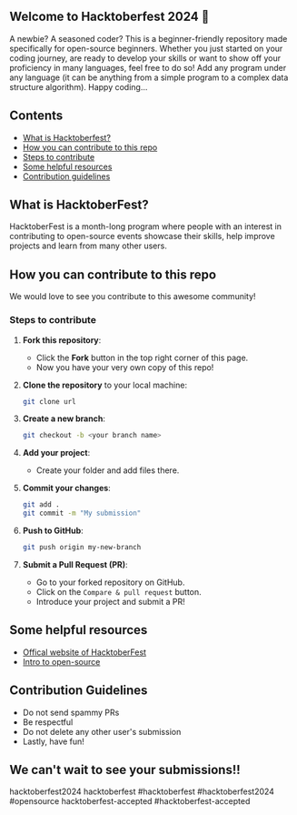 ## Welcome to Hacktoberfest 2024 🎃
A newbie? A seasoned coder? This is a beginner-friendly repository made specifically for open-source beginners. Whether you just started on your coding journey, are ready to develop your skills or want to show off your proficiency in many languages, feel free to do so! Add any program under any language (it can be anything from a simple program to a complex data structure algorithm). Happy coding...

## Contents
- [What is Hacktoberfest?](#-what-is-hacktoberfest)
- [How you can contribute to this repo](#-how-to-contribute-to-this-repo)
- [Steps to contribute](#-steps-to-contribute-)
- [Some helpful resources](#-some-helpful-resources)
- [Contribution guidelines](#-contribution-guidelines)

## What is HacktoberFest?
HacktoberFest is a month-long program where people with an interest in contributing to open-source events showcase their skills, help improve projects and learn from many other users.

## How you can contribute to this repo
We would love to see you contribute to this awesome community!

### Steps to contribute
1. **Fork this repository**: 
   - Click the **Fork** button in the top right corner of this page.
   - Now you have your very own copy of this repo!
  
2. **Clone the repository** to your local machine:
   ```bash
   git clone url
   ```
3. **Create a new branch**:
   ```bash
   git checkout -b <your branch name>
   ```
4. **Add your project**:
   - Create your folder and add files there.
5. **Commit your changes**:
   ```bash
   git add .
   git commit -m "My submission"
   ```
6. **Push to GitHub**:
   ```bash
   git push origin my-new-branch
   ```
7. **Submit a Pull Request (PR)**:
   - Go to your forked repository on GitHub.
   - Click on the `Compare & pull request` button.
   - Introduce your project and submit a PR!

## Some helpful resources
   - [Offical website of HacktoberFest](https://hacktoberfest.com)
   - [Intro to open-source](https://www.digitalocean.com/community/tutorial-series/an-introduction-to-open-source)

## Contribution Guidelines
  - Do not send spammy PRs
  - Be respectful
  - Do not delete any other user's submission
  - Lastly, have fun!

## We can't wait to see your submissions!!
hacktoberfest2024 hacktoberfest #hacktoberfest #hacktoberfest2024 #opensource hacktoberfest-accepted #hacktoberfest-accepted
